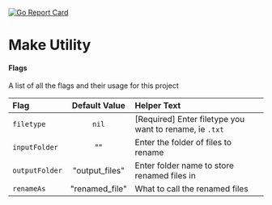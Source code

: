 [![Go Report Card](https://goreportcard.com/badge/github.com/caocmai/Make-Utility)](https://goreportcard.com/report/github.com/caocmai/Make-Utility)

# Make Utility


#### Flags
A list of all the flags and their usage for this project

| Flag | Default Value | Helper Text |
| :--- | :---: | :--- |
| `filetype` | `nil` | [Required] Enter filetype you want to rename, ie `.txt` |
| `inputFolder` | ""  | Enter the folder of files to rename |
| `outputFolder` | "output_files" | Enter folder name to store renamed files in |
| `renameAs` | "renamed_file" | What to call the renamed files |


